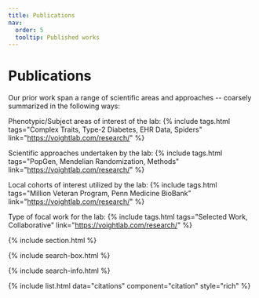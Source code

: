 ```yaml
---
title: Publications
nav:
  order: 5
  tooltip: Published works
---
```


# <i class="fa-solid fa-book-skull"></i>Publications

Our prior work span a range of scientific areas and approaches -- coarsely summarized in the following ways:

Phenotypic/Subject areas of interest of the lab:
{% include tags.html tags="Complex Traits, Type-2 Diabetes, EHR Data, Spiders" link="https://voightlab.com/research/" %}

Scientific approaches undertaken by the lab:
{% include tags.html tags="PopGen, Mendelian Randomization, Methods" link="https://voightlab.com/research/" %}

Local cohorts of interest utilized by the lab:
{% include tags.html tags="Million Veteran Program, Penn Medicine BioBank" link="https://voightlab.com/research/" %}

Type of focal work for the lab:
{% include tags.html tags="Selected Work, Collaborative" link="https://voightlab.com/research/" %}

{% include section.html %}

{% include search-box.html %}

{% include search-info.html %}

{% include list.html data="citations" component="citation" style="rich" %}
